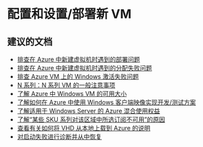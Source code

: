 <properties
    pageTitle="configuration and setup/deploy a new vm"
    description="配置和设置/部署新 VM"
    service="microsoft.compute"
    resource="virtualmachines"
    authors="kasparks"
    displayOrder=""
    selfHelpType="generic"
    supportTopicIds="32411844"
    resourceTags=""
    productPesIds="14749"
    cloudEnvironments="public"
/>


# <a name="configuration-and-setupdeploy-a-new-vm"></a>配置和设置/部署新 VM

## <a name="recommended-documents"></a>**建议的文档**
* [排查在 Azure 中新建虚拟机时遇到的部署问题](https://docs.microsoft.com/azure/virtual-machines/virtual-machines-windows-troubleshoot-deployment-new-vm?toc=%2fazure%2fvirtual-machines%2fWindows%2ftoc.json)<br>
* [排查在 Azure 中新建虚拟机时遇到的分配失败问题](https://docs.microsoft.com/azure/virtual-machines/virtual-machines-windows-allocation-failure?toc=%2fazure%2fvirtual-machines%2fwindows%2ftoc.json)<br>
* [排查 Azure VM 上的 Windows 激活失败问题](https://blogs.msdn.microsoft.com/mast/2014/12/23/troubleshooting-windows-activation-failures-on-azure-vms/)<br>
* [N 系列：N 系列 VM 的一般注意事项](https://docs.microsoft.com/azure/virtual-machines/windows/n-series-driver-setup#general-considerations-for-n-series-vms#general-considerations-for-n-series-vms)<br>
* [了解 Azure 中 Windows VM 的可用大小](https://docs.microsoft.com/azure/virtual-machines/virtual-machines-windows-sizes?toc=%2fazure%2fvirtual-machines%2fwindows%2ftoc.json)<br>
* [了解如何在 Azure 中使用 Windows 客户端映像实现开发/测试方案](https://docs.microsoft.com/azure/virtual-machines/virtual-machines-windows-client-images?toc=%2fazure%2fvirtual-machines%2fwindows%2ftoc.json)<br>
* [了解适用于 Windows Server 的 Azure 混合使用权益](https://docs.microsoft.com/azure/virtual-machines/virtual-machines-windows-hybrid-use-benefit-licensing?toc=%2fazure%2fvirtual-machines%2fwindows%2ftoc.json)<br>
* [了解“某些 SKU 系列对该区域中所选订阅不可用”的原因](https://docs.microsoft.com/azure/azure-supportability/sku-series-unavailable)<br>
* [查看有关如何将 VHD 从本地上载到 Azure 的说明](https://docs.microsoft.com/azure/virtual-machines/windows/upload-image)<br>
* [对启动失败进行诊断并从中恢复](https://azure.microsoft.com/blog/boot-diagnostics-for-virtual-machines-v2)<br>

